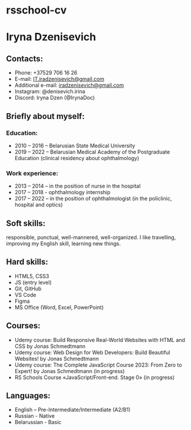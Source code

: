 # rsschool-cv
# Iryna Dzenisevich
## Contacts:
+ Phone: +37529 706 16 26
+ E-mail: IT.iradzenisevich@gmail.com
+ Additional e-mail: iradzenisevich@gmail.com 
+ Instagram: @denisevich.irina
+ Discord: Iryna Dzen (@IrynaDoc)
## Briefly about myself:
### Education:
+ 2010 – 2016 – Belarusian State Medical University 
+	2019 – 2022 – Belarusian Medical Academy of the Postgraduate Education (clinical residency about ophthalmology)
### Work experience:
+ 2013 – 2014 – in the position of nurse in the hospital
+ 2017 – 2018 - ophthalmology internship 
+ 2017 – 2022 – in the position of ophthalmologist (in the policlinic, hospital and optics) 
## Soft skills: 
responsible, punctual, well-mannered, well-organized. I like travelling, improving my English skill, learning new things.
## Hard skills:
+ HTML5, CSS3
+ JS (entry level)
+ Git, GitHub
+ VS Code
+ Figma
+ MS Office (Word, Excel, PowerPoint)
## Courses:
+ Udemy course: Build Responsive Real-World Websites with HTML and CSS by Jonas Schmedtmann
+ Udemy course: Web Design for Web Developers: Build Beautiful Websites! by Jonas Schmedtmann
+ Udemy course: The Complete JavaScript Course 2023: From Zero to Expert! by Jonas Schmedtmann (in progress)
+ RS Schools Course «JavaScript/Front-end. Stage 0» (in progress) 
## Languages:
+ English – Pre-Intermediate/Intermediate (A2/B1)
+ Russian - Native
+ Belarussian - Basic



